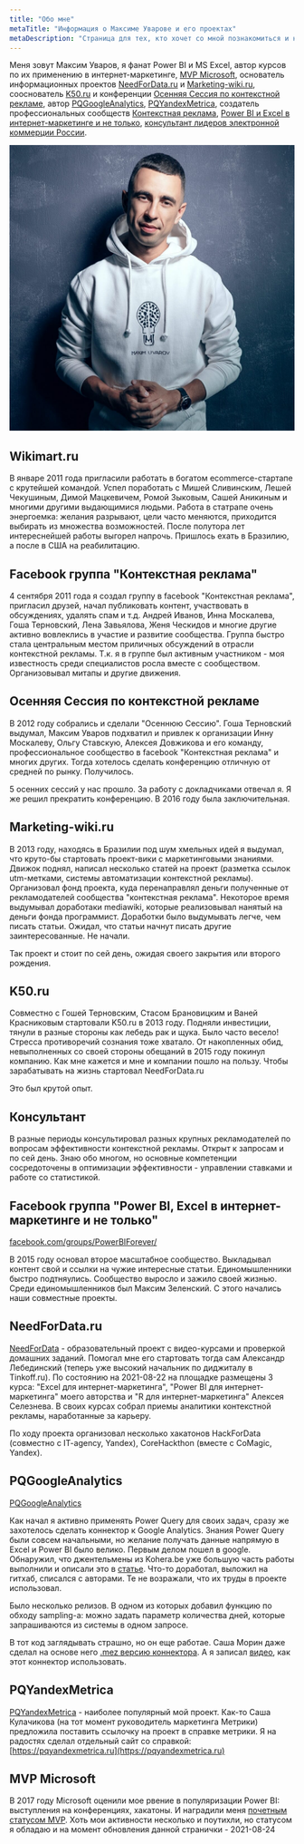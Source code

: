 ```yaml
---
title: "Обо мне"
metaTitle: "Информация о Максиме Уварове и его проектах"
metaDescription: "Страница для тех, кто хочет со мной познакомиться и найти общие точки пересечения."
---
```


Меня зовут Максим Уваров, я фанат Power BI и MS Excel, автор курсов по их применению в интернет-маркетинге, [MVP Microsoft](#mvp-microsoft), основатель информационных проектов [NeedForData.ru](#needfordataru) и [Marketing-wiki.ru](#marketing-wikiru), сооснователь [K50.ru](#k50ru) и конференции [Осенняя Сессия по контекстной рекламе](#осенняя-сессия-по-контекстной-рекламе), автор [PQGoogleAnalytics](#pqgoogleanalytics), [PQYandexMetrica](#pqyandexmetrica), создатель профессиональных сообществ [Контекстная реклама](#facebook-группа-контекстная-реклама), [Power BI и Excel в интернет-маркетинге и не только](#facebook-группа-power-bi-excel-в-интернет-маркетинге-и-не-только), [консультант лидеров электронной коммерции России](#консультант).

![Максим Уваров](src/maxim_uvarov2019_a.jpeg)

## Wikimart.ru

В январе 2011 года пригласили работать в богатом ecommerce-стартапе с крутейшей командой. Успел поработать с Мишей Сливинским, Лешей Чекушиным, Димой Мацкевичем, Ромой Зыковым, Сашей Аникиным и многими другими выдающимися людьми. Работа в статрапе очень энергоемка: желания разрывают, цели часто меняются, приходится выбирать из множества возможностей. После полутора лет интереснейшей работы выгорел напрочь. Пришлось ехать в Бразилию, а после в США на реабилитацию.

## Facebook группа "Контекстная реклама"

4 сентября 2011 года я создал группу в facebook "Контекстная реклама", пригласил друзей, начал публиковать контент, участвовать в обсуждениях, удалять спам и т.д. Андрей Иванов, Инна Москалева, Гоша Терновский, Лена Завьялова, Женя Ческидов и многие другие активно вовлеклись в участие и развитие сообщества. Группа быстро стала центральным местом приличных обсуждений в отрасли контекстной рекламы. Т.к. я в группе был активным участником - моя известность среди специалистов росла вместе с сообществом. Организовывал митапы и другие движения.

## Осенняя Сессия по контекстной рекламе

В 2012 году собрались и сделали "Осеннюю Сессию". Гоша Терновский выдумал, Максим Уваров подхватил и привлек к организации Инну Москалеву, Ольгу Ставскую, Алексея Довжикова и его команду, профессиональное сообщество в facebook "Контекстная реклама" и многих других. Тогда хотелось сделать конференцию отличную от средней по рынку. Получилось.

5 осенних сессий у нас прошло. За работу с докладчиками отвечал я. Я же решил прекратить конференцию. В 2016 году была заключительная.

## Marketing-wiki.ru

В 2013 году, находясь в Бразилии под шум хмельных идей я выдумал, что круто-бы стартовать проект-вики с маркетинговыми знаниями. Движок поднял, написал несколько статей на проект (разметка ссылок utm-метками, системы автоматизации контекстной рекламы). Организовал фонд проекта, куда перенаправлял деньги полученные от рекламодателей сообщества "контекстная реклама". Некоторое время выдумывал доработаки mediawiki, которые реализовывал нанятый на деньги фонда программист. Доработки было выдумывать легче, чем писать статьи. Ожидал, что статьи начнут писать другие заинтересованные. Не начали.

Так проект и стоит по сей день, ожидая своего закрытия или второго рождения.

## K50.ru

Совместно с Гошей Терновским, Стасом Брановицким и Ваней Красниковым стартовали K50.ru в 2013 году. Подняли инвестиции, тянули в разные стороны как лебедь рак и щука. Было часто весело! Стресса противоречий сознания тоже хватало. От накопленных обид, невыполненных со своей стороны обещаний в 2015 году покинул компанию. Как мне кажется и мне и компании пошло на пользу. Чтобы зарабатывать на жизнь стартовал NeedForData.ru

Это был крутой опыт.

## Консультант

В разные периоды консультировал разных крупных рекламодателей по вопросам эффективности контекстной рекламы. Открыт к запросам и по сей день. Знаю обо многом, но основные компетенции сосредоточены в оптимизации эффективности - управлении ставками и работе со статистикой.

## Facebook группа "Power BI, Excel в интернет-маркетинге и не только"

[facebook.com/groups/PowerBIForever/](https://www.facebook.com/groups/PowerBIForever/)

В 2015 году основал второе масштабное сообщество. Выкладывал контент свой и ссылки на чужие интересные статьи. Единомышленники быстро подтняулись. Сообщество выросло и зажило своей жизнью. Среди единомышленников был Максим Зеленский. С этого начались наши совместные проекты.

## NeedForData.ru

[NeedForData](https://needfordata.ru) - образовательный проект с видео-курсами и проверкой домашних заданий. Помогал мне его стартовать тогда сам Александр Лебединский (теперь уже высокий начальник по диджиталу в Tinkoff.ru). По состоянию на 2021-08-22 на площадке размещены 3 курса: "Excel для интернет-маркетинга", "Power BI для интернет-маркетинга" моего авторства и "R для интернет-маркетинга" Алексея Селезнева. В своих курсах собрал приемы аналитики контекстной рекламы, наработанные за карьеру.

По ходу проекта организовал несколько хакатонов HackForData (совместно с IT-agency, Yandex), CoreHackthon (вместе с CoMagic, Yandex).

## PQGoogleAnalytics

[PQGoogleAnalytics](https://github.com/maxim-uvarov/PQGoogleAnalytics)

Как начал я активно применять Power Query для своих задач, сразу же захотелось сделать коннектор к Google Analytics. Знания Power Query были совсем начальными, но желание получать данные напрямую в Excel и Power BI было велико. Первым делом пошел в google. Обнаружил, что джентельмены из Kohera.be уже большую часть работы выполнили и описали это в [статье](https://kohera.be/power-bi/how-to-get-google-analytics-data-in-power-query/). Что-то доработал, выложил на гитхаб, списался с авторами. Те не возражали, что их труды в проекте использовал.

Было несколько релизов. В одном из которых добавил функцию по обходу sampling-a: можно задать параметр количества дней, которые запрашиваются из системы в одном запросе.

В тот код заглядывать страшно, но он еще работае. Саша Морин даже сделал на основе него [.mez версию коннектора](https://github.com/morinad/PQGoogleAnalytics). А я записал [видео](https://www.youtube.com/watch?v=svTUuNLEZ0o), как этот коннектор использовать.

## PQYandexMetrica

[PQYandexMetrica](https://github.com/maxim-uvarov/PQYandexMetrica) - наиболее популярный мой проект. Как-то Саша Кулачикова (на тот момент руководитель маркетинга Метрики) предложила поставить ссылочку на проект в справке метрики. Я на радостях сделал отдельный сайт со справкой: [https://pqyandexmetrica.ru](https://pqyandexmetrica.ru)

## MVP Microsoft

В 2017 году Microsoft оценили мое рвение в популяризации Power BI: выступления на конференциях, хакатоны. И наградили меня [почетным статусом MVP](https://mvp.microsoft.com/ru-ru/PublicProfile/5002486?fullName=Maxim%20%20Uvarov). Хоть мои активности несколько и поутихли, но статусом я обладаю и на момент обновления данной странички - 2021-08-24

